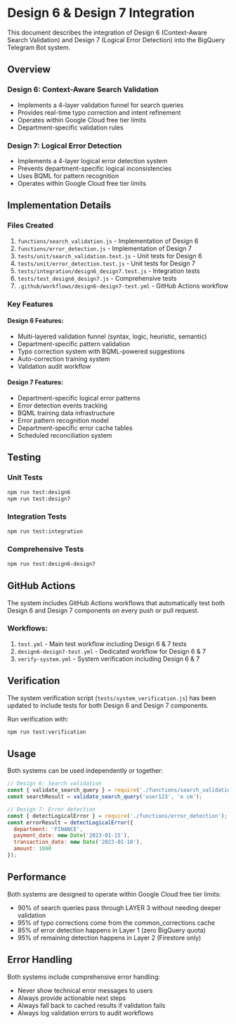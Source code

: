 # Design 6 & Design 7 Integration

This document describes the integration of Design 6 (Context-Aware Search Validation) and Design 7 (Logical Error Detection) into the BigQuery Telegram Bot system.

## Overview

### Design 6: Context-Aware Search Validation
- Implements a 4-layer validation funnel for search queries
- Provides real-time typo correction and intent refinement
- Operates within Google Cloud free tier limits
- Department-specific validation rules

### Design 7: Logical Error Detection
- Implements a 4-layer logical error detection system
- Prevents department-specific logical inconsistencies
- Uses BQML for pattern recognition
- Operates within Google Cloud free tier limits

## Implementation Details

### Files Created

1. `functions/search_validation.js` - Implementation of Design 6
2. `functions/error_detection.js` - Implementation of Design 7
3. `tests/unit/search_validation.test.js` - Unit tests for Design 6
4. `tests/unit/error_detection.test.js` - Unit tests for Design 7
5. `tests/integration/design6_design7.test.js` - Integration tests
6. `tests/test_design6_design7.js` - Comprehensive tests
7. `.github/workflows/design6-design7-test.yml` - GitHub Actions workflow

### Key Features

#### Design 6 Features:
- Multi-layered validation funnel (syntax, logic, heuristic, semantic)
- Department-specific pattern validation
- Typo correction system with BQML-powered suggestions
- Auto-correction training system
- Validation audit workflow

#### Design 7 Features:
- Department-specific logical error patterns
- Error detection events tracking
- BQML training data infrastructure
- Error pattern recognition model
- Department-specific error cache tables
- Scheduled reconciliation system

## Testing

### Unit Tests
```bash
npm run test:design6
npm run test:design7
```

### Integration Tests
```bash
npm run test:integration
```

### Comprehensive Tests
```bash
npm run test:design6-design7
```

## GitHub Actions

The system includes GitHub Actions workflows that automatically test both Design 6 and Design 7 components on every push or pull request.

### Workflows:
1. `test.yml` - Main test workflow including Design 6 & 7 tests
2. `design6-design7-test.yml` - Dedicated workflow for Design 6 & 7
3. `verify-system.yml` - System verification including Design 6 & 7

## Verification

The system verification script (`tests/system_verification.js`) has been updated to include tests for both Design 6 and Design 7 components.

Run verification with:
```bash
npm run test:verification
```

## Usage

Both systems can be used independently or together:

```javascript
// Design 6: Search validation
const { validate_search_query } = require('./functions/search_validation');
const searchResult = validate_search_query('user123', 'e cm');

// Design 7: Error detection
const { detectLogicalError } = require('./functions/error_detection');
const errorResult = detectLogicalError({
  department: 'FINANCE',
  payment_date: new Date('2023-01-15'),
  transaction_date: new Date('2023-01-10'),
  amount: 1000
});
```

## Performance

Both systems are designed to operate within Google Cloud free tier limits:
- 90% of search queries pass through LAYER 3 without needing deeper validation
- 95% of typo corrections come from the common_corrections cache
- 85% of error detection happens in Layer 1 (zero BigQuery quota)
- 95% of remaining detection happens in Layer 2 (Firestore only)

## Error Handling

Both systems include comprehensive error handling:
- Never show technical error messages to users
- Always provide actionable next steps
- Always fall back to cached results if validation fails
- Always log validation errors to audit workflows